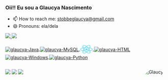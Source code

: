### Oii!! Eu sou a Glaucya Nascimento

- 📫 How to reach me: stobbeglaucya@gmail.com
- 😄 Pronouns: ela/dela

<a href="https://github.com/GlaucyaMariadoNascimento">
  <img height="180em" src="https://github-readme-stats.vercel.app/api?username=GlaucyaMariadoNascimento&show_icons=true&theme=dracula&include_all_commits=true&count_private=true"/>
  <img height="180em" src="https://github-readme-stats.vercel.app/api/top-langs/?username=GlaucyaMariadoNascimento&layout=compact&langs_count=7&theme=dracula"/>
</div>
	<div style="display: inline_block"><br>
  <img align="center" alt="glaucya-Java" height="30" width="40" src="https://img.shields.io/badge/Java-ED8B00?style=for-the-badge&logo=java&logoColor=white">
  <img align="center" alt="glaucya-MySQL" height="30" width="40" src="https://img.shields.io/badge/MySQL-00000F?style=for-the-badge&logo=mysql&logoColor=white">
  <img align="center" alt="glaucya-React" height="30" width="40" src="https://raw.githubusercontent.com/devicons/devicon/master/icons/react/react-original.svg">
  <img align="center" alt="glaucya-HTML" height="30" width="40" src=https://img.shields.io/badge/HTML5-E34F26?style=for-the-badge&logo=html5&logoColor=white">
  <img align="center" alt="glaucya-Windows" height="30" width="40" src="https://img.shields.io/badge/Windows-0078D6?style=for-the-badge&logo=windows&logoColor=white">
  <img align="center" alt="glaucya-Python" height="30" width="40" src="https://img.shields.io/badge/PHP-777BB4?style=for-the-badge&logo=php&logoColor=white">
  
       
<div>

##

<div> 
  
  <a href="https://instagram.com/stobbeglau_" target="_blank"><img src="https://img.shields.io/badge/-Instagram-%23E4405F?style=for-the-badge&logo=instagram&logoColor=white" target="_blank"></a>
  <a href = "mailto:stobbeglaucya@gmail.com"><img src="https://img.shields.io/badge/-Gmail-%23333?style=for-the-badge&logo=gmail&logoColor=white" target="_blank"></a>
  <a href="https://www.linkedin.com/in/glaucyanascimento/-45875016a" target="_blank"><img src="https://img.shields.io/badge/-LinkedIn-%230077B5?style=for-the-badge&logo=linkedin&logoColor=white" target="_blank"></a> 
   <img align="right" alt="Glaucya" height="150" style="border-radius:50px;" src="https://picrew.me/image_maker/338224/complete?cd=BhpeY7xXvw">
 
<div> 
